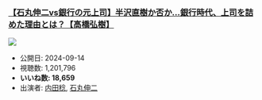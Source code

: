### [【石丸伸二vs銀行の元上司】半沢直樹か否か…銀行時代、上司を詰めた理由とは？【高橋弘樹】](https://www.youtube.com/watch?v=9Ost8DSs1uU)
[![](https://img.youtube.com/vi/9Ost8DSs1uU/sddefault.jpg)](https://www.youtube.com/watch?v=9Ost8DSs1uU)
-   公開日: 2024-09-14
-   視聴数: 1,201,796
-   **いいね数: 18,659**
-   出演者: [内田稔](/rehacq_fan/people/内田稔 "wikilink"), [石丸伸二](/rehacq_fan/people/石丸伸二 "wikilink")
